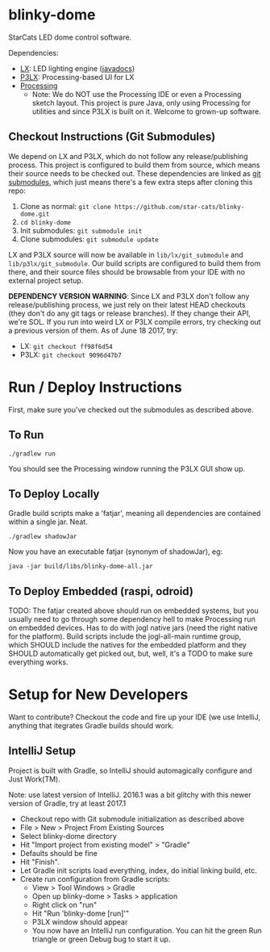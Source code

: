# blinky-dome

StarCats LED dome control software.

Dependencies:
- [LX](https://github.com/heronarts/LX): LED lighting engine ([javadocs](http://heronarts.com/lx/api/index.html))
- [P3LX](https://github.com/heronarts/P3LX): Processing-based UI for LX
- [Processing](https://processing.org/)
  - Note: We do NOT use the Processing IDE or even a Processing sketch layout.  This project is pure Java, only using
    Processing for utilities and since P3LX is built on it.  Welcome to grown-up software.

## Checkout Instructions (Git Submodules)
We depend on LX and P3LX, which do not follow any release/publishing process.  This project is configured to build them
 from source, which means their source needs to be checked out.  These dependencies are linked as
 [git submodules](https://git-scm.com/book/en/v2/Git-Tools-Submodules), which just means there's a few extra steps
 after cloning this repo:

 1. Clone as normal: `git clone https://github.com/star-cats/blinky-dome.git`
 1. `cd blinky-dome`
 1. Init submodules: `git submodule init`
 1. Clone submodules: `git submodule update`

LX and P3LX source will now be available in `lib/lx/git_submodule` and `lib/p3lx/git_submodule`.  Our build scripts are
 configured to build them from there, and their source files should be browsable from your IDE with no external
 project setup.

**DEPENDENCY VERSION WARNING**: Since LX and P3LX don't follow any release/publishing process, we just rely on their
latest HEAD checkouts (they don't do any git tags or release branches).  If they change their API, we're SOL.
If you run into weird LX or P3LX compile errors, try checking out a previous version of them.  As of June 18 2017, try:
  - LX: `git checkout ff98f6d54`
  - P3LX: `git checkout 9096d47b7`

# Run / Deploy Instructions

First, make sure you've checked out the submodules as described above.

## To Run
`./gradlew run`

You should see the Processing window running the P3LX GUI show up.

## To Deploy Locally
Gradle build scripts make a 'fatjar', meaning all dependencies are contained within a single jar.  Neat.

`./gradlew shadowJar`

Now you have an executable fatjar (synonym of shadowJar), eg:

`java -jar build/libs/blinky-dome-all.jar`

## To Deploy Embedded (raspi, odroid)
TODO: The fatjar created above should run on embedded systems, but you usually need to go through some dependency hell
 to make Processing run on embedded devices.  Has to do with jogl native jars (need the right native for the platform).
 Build scripts include the jogl-all-main runtime group, which SHOULD include the natives for the embedded platform and
 they SHOULD automatically get picked out, but, well, it's a TODO to make sure everything works.

# Setup for New Developers
Want to contribute?  Checkout the code and fire up your IDE (we use IntelliJ, anything that itegrates Gradle builds
should work.

## IntelliJ Setup
Project is built with Gradle, so IntelliJ should automagically configure and Just Work(TM).

Note: use latest version of IntelliJ.  2016.1 was a bit glitchy with this newer version of Gradle, try at least 2017.1

- Checkout repo with Git submodule initialization as described above
- File > New > Project From Existing Sources
- Select blinky-dome directory
- Hit "Import project from existing model" > "Gradle"
- Defaults should be fine
- Hit "Finish".
- Let Gradle init scripts load everything, index, do initial linking build, etc.
- Create run configuration from Gradle scripts:
  - View > Tool Windows > Gradle
  - Open up blinky-dome > Tasks > application
  - Right click on "run"
  - Hit "Run 'blinky-dome [run]'"
  - P3LX window should appear
  - You now have an IntelliJ run configuration.  You can hit the green Run triangle or green Debug bug to start it up.
